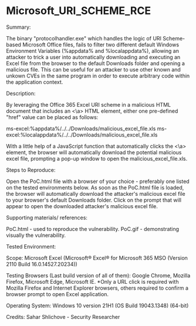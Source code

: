 # Microsoft_URI_SCHEME_RCE

Summary:

The binary "protocolhandler.exe" which handles the logic of URI Scheme-based Microsoft Office files, fails to filter two different default Windows Environment Variables (%appdata% and %localappdata%), allowing an attacker to trick a user into automatically downloading and executing an Excel file from the browser to the default Downloads folder and opening a malicious file.
This can be useful for an attacker to use other known and unkown CVEs in the same program in order to execute arbitrary code within the application context.

Description:

By leveraging the Office 365 Excel URI scheme in a malicious HTML document that includes an <\a> HTML element, either one pre-defined "href" value can be placed as follows:

ms-excel:%appdata%/../../Downloads/malicious_excel_file.xls
ms-excel:%localappdata%/../../Downloads/malicious_excel_file.xls

With a little help of a JavaScript function that automatically clicks the <\a> element, the browser will automatically download the potential malicious excel file, prompting a pop-up window to open the malicious_excel_file.xls.

Steps to Reproduce:

Open the PoC.html file with a browser of your choice - preferably one listed on the tested environments below.
As soon as the PoC.html file is loaded, the browser will automatically download the attacker's malicious excel file to your browser's default Downloads folder.
Click on the prompt that will appear to open the downloaded attacker's malicious excel file.

Supporting materials/ references:

PoC.html - used to reproduce the vulnerability.
PoC.gif - demonstrating visually the vulnerability.

Tested Environment: 

Scope: Microsoft Excel (Microsoft®️ Excel®️ for Microsoft 365 MSO (Version 2110 Build 16.0.14527.20234))

Testing Browsers (Last build version of all of them): Google Chrome, Mozilla Firefox, Microsoft Edge, Microsoft IE.
*Only a URL click is required with Mozilla Firefox and Internet Explorer browsers, others required to confirm a browser prompt to open Excel application.

Operating System: Windows 10 version 21H1 (OS Build 19043.1348) (64-bit)

Credits: Sahar Shlichove - Security Researcher
